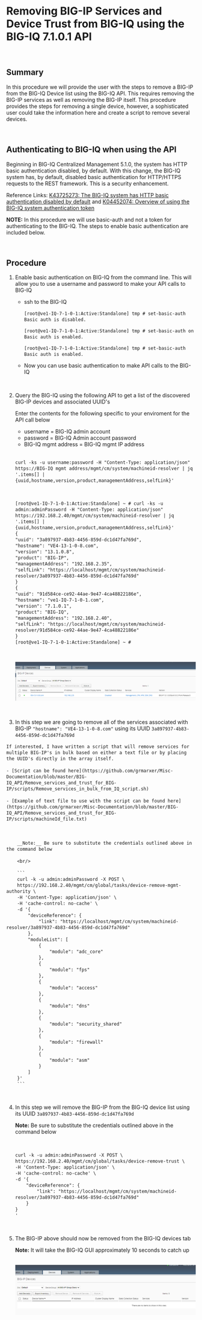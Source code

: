 # Removing BIG-IP Services and Device Trust from BIG-IQ using the BIG-IQ 7.1.0.1 API

<br/>  

## Summary  

In this procedure we will provide the user with the steps to remove a BIG-IP from the BIG-IQ Device list using the BIG-IQ API.  This requires removing the BIG-IP services as well as removing the BIG-IP itself.  This procedure provides the steps for removing a single device, however, a sophisticated user could take the information here and create a script to remove several devices.  


<br/>  

## Authenticating to BIG-IQ when using the API  

Beginning in BIG-IQ Centralized Management 5.1.0, the system has HTTP basic authentication disabled, by default.  With this change, the BIG-IQ system has, by default, disabled basic authentication for HTTP/HTTPS requests to the REST framework. This is a security enhancement.  

Reference Links: [K43725273: The BIG-IQ system has HTTP basic authentication disabled by default](https://support.f5.com/csp/article/K43725273) and [K04452074: Overview of using the BIG-IQ system authentication token](https://support.f5.com/csp/article/K04452074)  


__NOTE:__  In this procedure we will use basic-auth and not a token for authenticating to the BIG-IQ.  The steps to enable basic authentication are included below.  

<br/>  

## Procedure  

1.  Enable basic authentication on BIG-IQ from the command line.  This will allow you to use a username and password to make your API calls to BIG-IQ  

    - ssh to the BIG-IQ  

        ```
        [root@ve1-IQ-7-1-0-1:Active:Standalone] tmp # set-basic-auth
        Basic auth is disabled.
        ```  

        ```
        [root@ve1-IQ-7-1-0-1:Active:Standalone] tmp # set-basic-auth on
        Basic auth is enabled.
        ```  
        ```
        [root@ve1-IQ-7-1-0-1:Active:Standalone] tmp # set-basic-auth
        Basic auth is enabled.
        ```

    - Now you can use basic authentication to make API calls to the BIG-IQ

<br/>  

2.  Query the BIG-IQ using the following API to get a list of the discovered BIG-IP devices and associated UUID's  

    Enter the contents for the following specific to your enviroment for the API call below  
    - username = BIG-IQ admin account  
    - password = BIG-IQ Admin account password
    - BIG-IQ mgmt address = BIG-IQ mgmt IP address
    <br/>  

    ```
    curl -ks -u username:password -H "Content-Type: application/json" https://BIG-IQ mgmt address/mgmt/cm/system/machineid-resolver | jq '.items[] | {uuid,hostname,version,product,managementAddress,selfLink}'
    ```
    <br/>  

    ```
    [root@ve1-IQ-7-1-0-1:Active:Standalone] ~ # curl -ks -u admin:adminPassword -H "Content-Type: application/json" https://192.168.2.40/mgmt/cm/system/machineid-resolver | jq '.items[] | {uuid,hostname,version,product,managementAddress,selfLink}'
    {
    "uuid": "3a897937-4b83-4456-859d-dc1d47fa769d",
    "hostname": "VE4-13-1-0-8.com",
    "version": "13.1.0.8",
    "product": "BIG-IP",
    "managementAddress": "192.168.2.35",
    "selfLink": "https://localhost/mgmt/cm/system/machineid-resolver/3a897937-4b83-4456-859d-dc1d47fa769d"
    }
    {
    "uuid": "91d584ce-ce92-44ae-9e47-4ca48822186e",
    "hostname": "ve1-IQ-7-1-0-1.com",
    "version": "7.1.0.1",
    "product": "BIG-IQ",
    "managementAddress": "192.168.2.40",
    "selfLink": "https://localhost/mgmt/cm/system/machineid-resolver/91d584ce-ce92-44ae-9e47-4ca48822186e"
    }
    [root@ve1-IQ-7-1-0-1:Active:Standalone] ~ #
    ```  
    <br/>  

    ![BIG-IQ Device List Image](https://github.com/grmarxer/Misc-Documentation/blob/master/BIG-IQ_API/Remove_services_and_trust_for_BIG-IP/illustrations/BIG-IP_device_to_be_removed.png)  


<br/>  

3.   In this step we are going to remove all of the services associated with BIG-IP `"hostname": "VE4-13-1-0-8.com"` using its UUID `3a897937-4b83-4456-859d-dc1d47fa769d`  

    If interested, I have written a script that will remove services for multiple BIG-IP's in bulk based on either a text file or by placing the UUID's directly in the array itself.  

    - [Script can be found here](https://github.com/grmarxer/Misc-Documentation/blob/master/BIG-IQ_API/Remove_services_and_trust_for_BIG-IP/scripts/Remove_services_in_bulk_from_IQ_script.sh)

    - [Example of text file to use with the script can be found here](https://github.com/grmarxer/Misc-Documentation/blob/master/BIG-IQ_API/Remove_services_and_trust_for_BIG-IP/scripts/machineId_file.txt) 



        __Note:__ Be sure to substitute the credentials outlined above in the command below  

        <br/>  

        ```
        curl -k -u admin:adminPassword -X POST \
        https://192.168.2.40/mgmt/cm/global/tasks/device-remove-mgmt-authority \
        -H 'Content-Type: application/json' \
        -H 'cache-control: no-cache' \
        -d '{
            "deviceReference": {
                "link": "https://localhost/mgmt/cm/system/machineid-resolver/3a897937-4b83-4456-859d-dc1d47fa769d"
            },
            "moduleList": [
                {
                    "module": "adc_core"
                },
                {
                    "module": "fps"
                },
                {
                    "module": "access"
                },
                {
                    "module": "dns"
                },
                {
                    "module": "security_shared"
                },
                {
                    "module": "firewall"
                },
                {
                    "module": "asm"
                }
            ]
        }'
        ```  
<br/>  

4. In this step we will remove the BIG-IP from the BIG-IQ device list using its UUID `3a897937-4b83-4456-859d-dc1d47fa769d`  

    __Note:__ Be sure to substitute the credentials outlined above in the command below  

    <br/>  

    ```
    curl -k -u admin:adminPassword -X POST \
    https://192.168.2.40/mgmt/cm/global/tasks/device-remove-trust \
    -H 'Content-Type: application/json' \
    -H 'cache-control: no-cache' \
    -d '{
        "deviceReference": {
            "link": "https://localhost/mgmt/cm/system/machineid-resolver/3a897937-4b83-4456-859d-dc1d47fa769d"
        }
    }
    '
    ```  
<br/>  

5. The BIG-IP above should now be removed from the BIG-IQ devices tab  

    __Note:__  It will take the BIG-IQ GUI approximately 10 seconds to catch up  
    <br/>  

    ![After BIG-IP Removed Image](https://github.com/grmarxer/Misc-Documentation/blob/master/BIG-IQ_API/Remove_services_and_trust_for_BIG-IP/illustrations/after_device_removed.png)  




